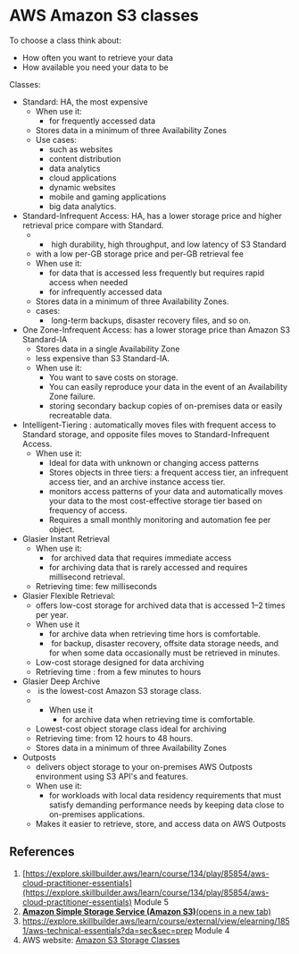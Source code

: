 # AWS Amazon S3 classes
To choose a class think about:
- How often you want to retrieve your data
- How available you need your data to be

Classes:
- Standard: HA, the most expensive
	- When use it:
		- for frequently accessed data
	- Stores data in a minimum of three Availability Zones
	- Use cases:
		- such as websites
		- content distribution
		- data analytics
		- cloud applications
		- dynamic websites
		- mobile and gaming applications
		- big data analytics.
- Standard-Infrequent Access: HA,  has a lower storage price and higher retrieval price compare with Standard. 
	- -  high durability, high throughput, and low latency of S3 Standard
	-  with a low per-GB storage price and per-GB retrieval fee
	- When use it:
		- for data that is accessed less frequently but requires rapid access when needed
		- for infrequently accessed data
	- Stores data in a minimum of three Availability Zones.
	- cases:
		-  long-term backups, disaster recovery files, and so on.
- One Zone-Infrequent Access:  has a lower storage price than Amazon S3 Standard-IA
	- Stores data in a single Availability Zone
	- less expensive than S3 Standard-IA.
	- When use it:
		- You want to save costs on storage.
		- You can easily reproduce your data in the event of an Availability Zone failure.
		- storing secondary backup copies of on-premises data or easily recreatable data.
- Intelligent-Tiering : automatically moves files with frequent access to Standard storage, and  opposite files moves to Standard-Infrequent Access.
	- When use it:
		-  Ideal for data with unknown or changing access patterns
		- Stores objects in three tiers: a frequent access tier, an infrequent access tier, and an archive instance access tier.
		- monitors access patterns of your data and automatically moves your data to the most cost-effective storage tier based on frequency of access.
		- Requires a small monthly monitoring and automation fee per object.
- Glasier Instant Retrieval
	- When use it:
		-  for archived data that requires immediate access
		- for archiving data that is rarely accessed and requires millisecond retrieval.
	-  Retrieving time: few milliseconds
- Glasier Flexible Retrieval:
	- offers low-cost storage for archived data that is accessed 1–2 times per year.
	- When use it
		- for archive data when retrieving time hors is comfortable. 
		-  for backup, disaster recovery, offsite data storage needs, and for when some data occasionally must be retrieved in minutes.
	- Low-cost storage designed for data archiving
	- Retrieving time : from  a few minutes to hours
- Glasier Deep Archive
	-  is the lowest-cost Amazon S3 storage class.
	- - When use it
		- for archive data when retrieving time is comfortable. 
	- Lowest-cost object storage class ideal for archiving
	- Retrieving time: from 12 hours to 48 hours.
	- Stores data in a minimum of three Availability Zones
- Outposts
	- delivers object storage to your on-premises AWS Outposts environment using S3 API's and features.
	- When use it:
		- for workloads with local data residency requirements that must satisfy demanding performance needs by keeping data close to on-premises applications.
	- Makes it easier to retrieve, store, and access data on AWS Outposts
## References
1. [https://explore.skillbuilder.aws/learn/course/134/play/85854/aws-cloud-practitioner-essentials](https://explore.skillbuilder.aws/learn/course/134/play/85854/aws-cloud-practitioner-essentials) Module 5
2. [**Amazon Simple Storage Service (Amazon S3)**(opens in a new tab)](https://aws.amazon.com/s3/)
3.  https://explore.skillbuilder.aws/learn/course/external/view/elearning/1851/aws-technical-essentials?da=sec&sec=prep Module 4
4. AWS website: [Amazon S3 Storage Classes](https://aws.amazon.com/s3/storage-classes/)
